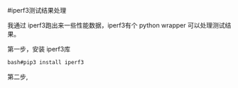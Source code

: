 #iperf3测试结果处理

我通过 iperf3跑出来一些性能数据，iperf3有个 python wrapper 可以处理测试结果。

第一步，安装 iperf3库

```bash
bash#pip3 install iperf3   
```

第二步, 